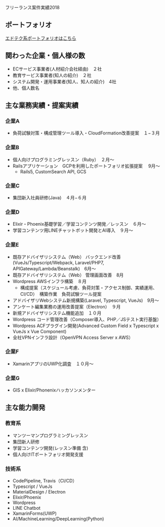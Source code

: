 フリーランス案件実績2018

## ポートフォリオ

[エドテク系ポートフォリオはこちら](https://stormy-wildwood-88201.herokuapp.com/#/guidepost)

## 関わった企業・個人様の数

* ECサービス事業者(人材紹介会社経由)　２社
* 教育サービス事業者(知人の紹介)　２社
* システム開発・運用事業者(知人、知人の紹介)　4社
* 他、個人数名

## 主な業務実績・提案実績

### 企業A
* 負荷試験対策・構成管理ツール導入・CloudFormation改善提案　１−３月

### 企業B
* 個人向けプログラミングレッスン（Ruby）　２月〜
* Railsアプリケーション　GCPを利用したポートフォリオ拡張提案 　9月〜
   * Rails5, CustomSearch API, GCS

### 企業C
* 集団新入社員研修(Java)　４月−６月

### 企業D
* Elixir・Phoenix基礎学習／学習コンテンツ開発／レッスン　６月〜
* 学習コンテンツ用LINEチャットボット開発とAI導入　９月〜

### 企業E
* 既存アドバイザリシステム（Web） バックエンド改善(VueJs/Typescript/Webpack, Laravel/PHP7, APIGateway/Lambda/Beanstalk)　6月〜
* 既存アドバイザリシステム（Web） 管理画面改善　8月
* Wordpress AWSインフラ構築　８月
   * 構成提案（スケジュール考慮、負荷対策・アクセス制御、実績運用、CI/CD）　構築作業　負荷試験ツール提案
* アドバイザリWebシステム新規構築(Laravel, Typescript, VueJs)　9月〜
* アンケート編集業務の運用改善提案（Electron）　９月
* 新規アドバイザリシステム機能追加　１０月
* Wordpress コード管理改善（Composer導入、PHP／JSテスト実行基盤）
* Wordpress ACFプラグイン開発(Advanced Custom Field x Typescript x VueJs x Vue Component)
* 全社VPNインフラ設計（OpenVPN Access Server x AWS）

### 企業F
* XamarinアプリのUWP化調査　１０月〜

### 企業G
* GIS x Elixir/Phonenixハッカソンメンター

## 主な能力開発

### 教育系

* マンツーマンプログラミングレッスン
* 集団新人研修
* 学習コンテンツ開発(レッスン準備 含)
* 個人向けITポートフォリオ開発支援

### 技術系

* CodePipeline, Travis（CI/CD）
* Typescript / VueJs
* MaterialDesign / Electron
* Elixir/Phoenix
* Wordpress
* LINE Chatbot
* XamarinForms(UWP)
* AI/MachineLearning/DeepLearning(Python)
